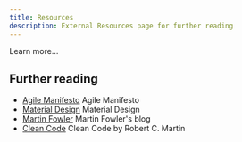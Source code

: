 ```yaml
---
title: Resources
description: External Resources page for further reading
---
```


Learn more...

## Further reading

- [Agile Manifesto](https://agilemanifesto.org/) Agile Manifesto
- [Material Design](https://m3.material.io/foundations) Material Design
- [Martin Fowler](https://martinfowler.com/) Martin Fowler's blog
- [Clean Code](https://www.amazon.com/Clean-Code-Handbook-Software-Craftsmanship/dp/0132350882) Clean Code by Robert C. Martin
